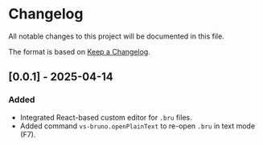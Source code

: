# Changelog

All notable changes to this project will be documented in this file.

The format is based on [Keep a Changelog](https://keepachangelog.com/en/1.1.0/).

## [0.0.1] - 2025-04-14

### Added

- Integrated React-based custom editor for `.bru` files.
- Added command `vs-bruno.openPlainText` to re-open `.bru` in text mode (F7).
